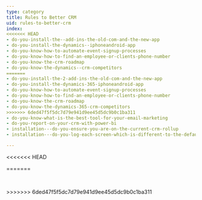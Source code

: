 ```yaml
---
type: category
title: Rules to Better CRM
uid: rules-to-better-crm
index:
<<<<<<< HEAD
- do-you-install-the--add-ins-the-old-com-and-the-new-app
- do-you-install-the-dynamics--iphoneandroid-app
- do-you-know-how-to-automate-event-signup-processes
- do-you-know-how-to-find-an-employee-or-clients-phone-number
- do-you-know-the-crm-roadmap
- do-you-know-the-dynamics--crm-competitors
=======
- do-you-install-the-2-add-ins-the-old-com-and-the-new-app
- do-you-install-the-dynamics-365-iphoneandroid-app
- do-you-know-how-to-automate-event-signup-processes
- do-you-know-how-to-find-an-employee-or-clients-phone-number
- do-you-know-the-crm-roadmap
- do-you-know-the-dynamics-365-crm-competitors
>>>>>>> 6ded47f5f5dc7d79e941d9ee45d5dc9b0c1ba311
- do-you-know-what-is-the-best-tool-for-your-email-marketing
- do-you-report-on-your-crm-with-power-bi
- installation---do-you-ensure-you-are-on-the-current-crm-rollup
- installation---do-you-log-each-screen-which-is-different-to-the-default

---
```

<<<<<<< HEAD

=======
<p>​​​​​<br></p>
>>>>>>> 6ded47f5f5dc7d79e941d9ee45d5dc9b0c1ba311


